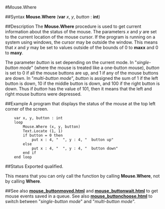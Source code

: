 
#Mouse.Where

##Syntax
**Mouse.Where** (**var** _x_, _y_, _button_ : **int**)


##Description
The **Mouse.Where** procedure is used to get current information about the status of the mouse. The parameters _x_ and _y_ are set to the current location of the mouse cursor. If the program is running on a system using windows, the cursor may be outside the window. This means that _x_ and _y_ may be set to values outside of the bounds of 0 to **maxx** and 0 to **maxy**.

The parameter _button_ is set depending on the current mode. In "_single-button mode_" (where the mouse is treated like a one-button mouse), _button_ is set to 0 if all the mouse buttons are up, and 1 if any of the mouse buttons are down. In "_multi-button mode_", _button_ is assigned the sum of 1 if the left button is down, 10 if the middle button is down, and 100 if the right button is down. Thus if _button_ has the value of 101, then it means that the left and right mouse buttons were depressed.


##Example
A program that displays the status of the mouse at the top left corner of the screen.

        var x, y, button : int
        loop
            Mouse.Where (x, y, button)
            Text.Locate (1, 1)
            if button = 0 then
                put x : 4, "  ", y : 4, "  button up"
            else
                put x : 4, "  ", y : 4, "  button down"
            end if
        end loop
##Status
Exported qualified.

This means that you can only call the function by calling **Mouse.Where**, not by calling **Where**.


##See also
**[mouse_buttonmoved.html](Mouse.ButtonMoved)** and **[mouse_buttonwait.html](Mouse.ButtonWait)** to get mouse events saved in a queue. See also **[mouse_buttonchoose.html](Mouse.ButtonChoose)** to switch between "_single-button mode_" and "_multi-button mode_".

